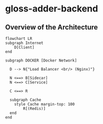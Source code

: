 # **gloss-adder-backend**

## **Overview of the Architecture**

```mermaid 
flowchart LR
subgraph Internet
    D[Client]
end

subgraph DOCKER [Docker Network]

  D --> N{"Load Balancer <br/> (Nginx)"}

  N <==> B[Sidecar]
  N <==> C[Service]

  C <==> R

  subgraph Cache
    style Cache margin-top: 100
        R[(Redis)]
  end
end

```

